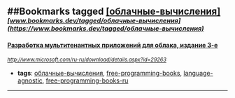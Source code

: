 ##Bookmarks tagged [[облачные-вычисления]](https://www.bookmarks.dev?q=[облачные-вычисления])
_<sup><sup>[www.bookmarks.dev/tagged/облачные-вычисления](https://www.bookmarks.dev/tagged/облачные-вычисления)</sup></sup>_
---
#### [Разработка мультитенантных приложений для облака, издание 3-е](http://www.microsoft.com/ru-ru/download/details.aspx?id=29263)
_<sup>http://www.microsoft.com/ru-ru/download/details.aspx?id=29263</sup>_

* **tags**: [облачные-вычисления](../tagged/облачные-вычисления.md), [free-programming-books](../tagged/free-programming-books.md), [language-agnostic](../tagged/language-agnostic.md), [free-programming-books-ru](../tagged/free-programming-books-ru.md)
---
